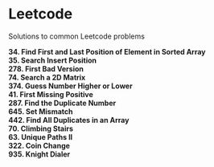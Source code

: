 # Leetcode
Solutions to common Leetcode problems

**34. Find First and Last Position of Element in Sorted Array**</br>
**35. Search Insert Position**</br>
**278. First Bad Version**</br>
**74. Search a 2D Matrix**<br/>
**374. Guess Number Higher or Lower**<br/>
**41. First Missing Positive**<br/>
**287. Find the Duplicate Number**<br/>
**645. Set Mismatch**<br/>
**442. Find All Duplicates in an Array**<br/>
**70. Climbing Stairs**<br/>
**63. Unique Paths II**<br/>
**322. Coin Change**<br/>
**935. Knight Dialer**

